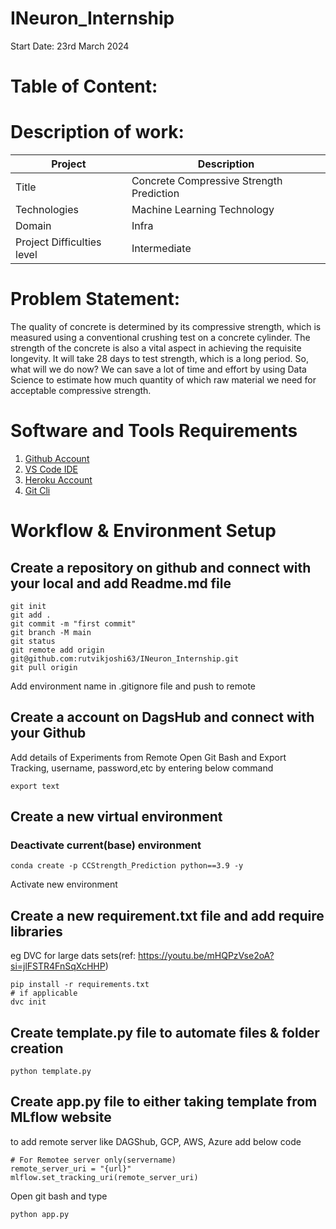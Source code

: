 # INeuron_Internship
Start Date: 23rd March 2024

# Table of Content:


# Description of work:
| Project                    	| Description                              	|
|----------------------------	|------------------------------------------	|
| Title                      	| Concrete Compressive Strength Prediction 	|
| Technologies               	| Machine Learning Technology              	|
| Domain                     	| Infra                                    	|
| Project Difficulties level 	| Intermediate                             	|

# Problem Statement:
The quality of concrete is determined by its compressive strength, which is measured
using a conventional crushing test on a concrete cylinder. The strength of the concrete
is also a vital aspect in achieving the requisite longevity. It will take 28 days to test
strength, which is a long period. So, what will we do now? We can save a lot of time and
effort by using Data Science to estimate how much quantity of which raw material we
need for acceptable compressive strength.

# Software and Tools Requirements
1. [Github Account](https://github.com)
2. [VS Code IDE](https://code.visualstudio.com/)
3. [Heroku Account](https://heroku.com)
4. [Git Cli](https://git-scm.com/book/en/v2/Getting-Started-The-Command-Line)

# Workflow & Environment Setup 
## Create a repository on github and connect with your local and add Readme.md file
```
git init
git add .
git commit -m "first commit"
git branch -M main
git status
git remote add origin git@github.com:rutvikjoshi63/INeuron_Internship.git
git pull origin

```
Add environment name in .gitignore file and push to remote
## Create a account on DagsHub and connect with your Github
Add details of Experiments from Remote
Open Git Bash and Export Tracking, username, password,etc by entering below command
 ```
export text
```
## Create a new virtual environment
### Deactivate current(base) environment
```
conda create -p CCStrength_Prediction python==3.9 -y
```
Activate new environment

## Create a new requirement.txt file and add require libraries
eg DVC for large dats sets(ref: https://youtu.be/mHQPzVse2oA?si=jlFSTR4FnSqXcHHP)
```
pip install -r requirements.txt
# if applicable
dvc init
```
## Create template.py file to automate files & folder creation
```
python template.py
```
## Create app.py file to either taking template from MLflow website
to add remote server like DAGShub, GCP, AWS, Azure add below code
```
# For Remotee server only(servername)
remote_server_uri = "{url}"
mlflow.set_tracking_uri(remote_server_uri)
```
Open git bash and type
```
python app.py
```
# 
